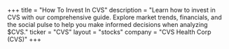 +++
title = "How To Invest In CVS"
description = "Learn how to invest in CVS with our comprehensive guide. Explore market trends, financials, and the social pulse to help you make informed decisions when analyzing $CVS."
ticker = "CVS"
layout = "stocks"
company = "CVS Health Corp (CVS)"
+++

